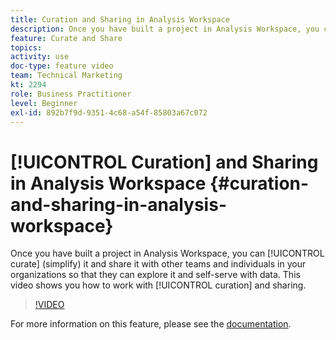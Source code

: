 ```yaml
---
title: Curation and Sharing in Analysis Workspace
description: Once you have built a project in Analysis Workspace, you can curate (simplify) it and share it with other teams and individuals in your organizations so that they can explore it and self-serve with data. This video shows you how to work with curation and sharing.
feature: Curate and Share
topics: 
activity: use
doc-type: feature video
team: Technical Marketing
kt: 2294
role: Business Practitioner
level: Beginner
exl-id: 892b7f9d-9351-4c68-a54f-85803a67c072
---
```

# [!UICONTROL Curation] and Sharing in Analysis Workspace {#curation-and-sharing-in-analysis-workspace}

Once you have built a project in Analysis Workspace, you can [!UICONTROL curate] (simplify) it and share it with other teams and individuals in your organizations so that they can explore it and self-serve with data. This video shows you how to work with [!UICONTROL curation] and sharing.

>[!VIDEO](https://video.tv.adobe.com/v/24711/?quality=12)

For more information on this feature, please see the [documentation](https://marketing.adobe.com/resources/help/en_US/analytics/analysis-workspace/curate.html).
